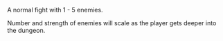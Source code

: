 A normal fight with 1 - 5 enemies. 

Number and strength of enemies will scale as the player gets deeper into the dungeon.

